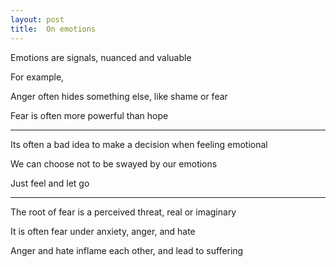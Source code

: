 ```yaml
---
layout: post
title:  On emotions   
---
```


Emotions are signals, nuanced and valuable 

For example,

Anger often hides something else, like shame or fear 

Fear is often more powerful than hope 

---

Its often a bad idea to make a decision when feeling emotional 

We can choose not to be swayed by our emotions

Just feel and let go 

---

The root of fear is a perceived threat, real or imaginary 

It is often fear under anxiety, anger, and hate 

Anger and hate inflame each other, and lead to suffering
